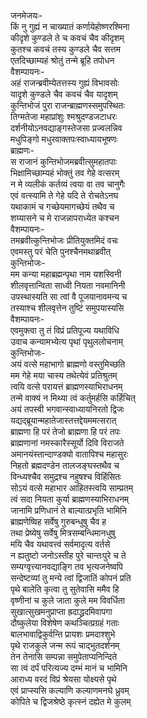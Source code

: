 जनमेजयः-  
किं नु गुह्यं न चाख्यातं कर्णायेहोष्णरश्मिना  
कीदृशे कुण्डले ते च कवचं चैव कीदृशम्  
कुतश्च कवचं तस्य कुण्डले चैव सत्तम  
एतदिच्छाम्यहं श्रोतुं तन्मे ब्रूहि तपोधन  
वैशम्पायनः-  
अहं राजन्ब्रवीम्येतत्तस्य गुह्यं विभावसोः  
यादृशे कुण्डले चैव कवचं चैव यादृशम्  
कुन्तिभोजं पुरा राजन्ब्राह्मणस्समुपस्थितः  
तिग्मतेजा महाप्रांशुः श्मश्रुदण्डजटाधरः  
दर्शनीयोऽनवद्याङ्गस्तेजसा प्रज्वलन्निव  
मधुपिङ्गो मधुरवाक्तपःस्वाध्यायभूषणः  
ब्राह्मणः-  
स राजानं कुन्तिभोजमब्रवीत्सुमहातपाः  
भिक्षामिच्छाम्यहं भोक्तुं तव गेहे वत्सरम्  
न मे व्यलीकं कर्तव्यं त्वया वा तव चानुगैः  
एवं वत्स्यामि ते गेहे यदि ते रोचतेऽनघ  
यथाकामं च गच्छेयमागच्छेयं तथैव च  
शय्यासने च मे राजन्नापराध्येत कश्चन  
वैशम्पायनः-  
तमब्रवीत्कुन्तिभोजः प्रीतियुक्तमिदं वचः  
एवमस्तु परं चेति पुनश्चैनमथाब्रवीत्  
कुन्तिभोजः-  
मम कन्या महाब्रह्मन्पृथा नाम यशस्विनी  
शीलवृत्तान्विता साध्वी नियता नवमानिनी  
उपस्थास्यति सा त्वां वै पूजयानावमन्य च  
तस्याश्च शीलवृत्तेन तुष्टिं समुपयास्यसि  
वैशम्पायनः-  
एवमुक्त्वा तु तं विप्रं प्रतिपूज्य यथाविधि  
उवाच कन्यामभ्येत्य पृथां पृथुललोचनाम्  
कुन्तिभोजः-  
अयं वत्से महाभागो ब्राह्मणो वस्तुमिच्छति  
मम गेहे मया चास्य तथेत्येवं प्रतिश्रुतम्  
त्वयि वत्से परायत्तं ब्राह्मणस्याभिराधनम्  
तन्मे वाक्यं न मिथ्या त्वं कर्तुमर्हसि कर्हिचित्  
अयं तपस्वी भगवान्स्वाध्यायनिरतो द्विजः  
यद्यद्ब्रूयान्महातेजास्तत्तद्देयममत्सरात्  
ब्राह्मणा हि परं तेजो ब्राह्मणा हि परं तपः  
ब्राह्मणानां नमस्कारैस्सूर्यो दिवि विराजते  
अमानयंस्तान्दाण्डक्यो वातापिश्च महासुरः  
निहतो ब्रह्मदण्डेन तालजङ्घस्तथैव च  
विन्ध्यश्चैव समुद्रश्च नहुषश्च विहिंसितः  
सोऽयं वत्से महाभार आहितस्त्वयि साम्प्रतम्  
त्वं सदा नियता कुर्या ब्राह्मणस्याभिराधनम्  
जानामि प्रणिधानं ते बाल्यात्प्रभृति भामिनि  
ब्राह्मणेष्विह सर्वेषु गुरुबन्धुषु चैव ह  
तथा प्रेष्येषु सर्वेषु मित्रसम्बन्धिमानधुषु  
मयि चैव यथावत्त्वं सर्वमादृत्य वर्तसे  
न ह्यतुष्टो जनोऽस्तीह पुरे चान्तःपुरे च ते  
सम्यग्वृत्त्यानवद्याङ्गि तव भृत्यजनेष्वपि  
सन्देष्टव्यां तु मन्ये त्वां द्विजातिं कोपनं प्रति  
पृथे बालेति कृत्वा तु सुतेवासि ममैव हि  
वृष्णीनां च कुले जाता कुले मम विवर्धिता  
सुखात्सुखमनुप्राप्ता ह्रदाद्ध्रदमिवापगा  
दौष्कुलेया विशेषेण कथञ्चित्प्रग्रहं गताः  
बालभावाद्विकुर्वन्ति प्रायशः प्रमदाश्शुभे  
पृथे राजकुले जन्म रूपं चाद्भुतदर्शनम्  
तेन तेनासि सम्पन्ना समुपेताप्यनिन्दिते  
सा त्वं दर्पं परित्यज्य दम्भं मानं च भामिनि  
आराध्य वरदं विप्रं श्रेयसा योक्ष्यसे पृथे  
एवं प्राप्स्यसि कल्याणि कल्याणमनघे ध्रुवम्  
कोपिते च द्विजश्रेष्ठे कृत्स्नं दह्येत मे कुलम्  
